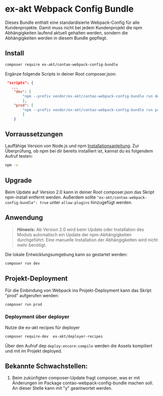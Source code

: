 # ex-akt Webpack Config Bundle

Dieses Bundle enthält eine standardisierte Webpack-Config für alle Kundenprojekte.
Damit muss nicht bei jedem Kundenprojekt die npm Abhängigkeiten laufend aktuell gehalten werden, sondern die Abhängigkeiten werden in diesem Bundle gepflegt.

## Install
```bash
composer require ex-akt/contao-webpack-config-bundle
```

Ergänze folgende Scripts in deiner Root composer.json:
```json
 "scripts": {
   ...
    "dev": [
        "npm --prefix vendor/ex-akt/contao-webpack-config-bundle run dev"
        ],
    "prod": [
        "npm --prefix vendor/ex-akt/contao-webpack-config-bundle run prod"
        ]
    }
````
## Vorraussetzungen
Lauffähige Version von Node.js und npm [Installationsanleitung](https://docs.npmjs.com/downloading-and-installing-node-js-and-npm). 
Zur Überprüfung, ob npm bei dir bereits installiert ist, kannst du es folgendem Aufruf testen:
```bash
npm -v
```

## Upgrade
Beim Update auf Version 2.0 kann in deiner Root composer.json das Skript npm-install entfernt werden. 
Außerdem sollte ```"ex-akt/contao-webpack-config-bundle": true``` unter ```allow-plugins``` hinzugefügt werden.

## Anwendung
> **_Hinweis:_** Ab Version 2.0 wird beim Update oder Installation des Moduls automatisch ein Update der npm-Abhängigkeiten durchgeführt. Eine manuelle Installation der Abhängigkeiten wird nicht mehr benötigt.


Die lokale Entwicklungsumgebung kann so gestartet werden:
```bash
composer run dev
```

## Projekt-Deployment
Für die Einbindung von Webpack ins Projekt-Deployment kann das Skript "prod" aufgerufen werden:
```bash
composer run prod
```

### Deployment über deployer
Nutze die ex-akt recipes für deployer
```bash
composer require-dev  ex-akt/deployer-recipes
```

Über den Aufruf dep ```deploy:encore:compile``` werden die Assets kompiliert und mit im Projekt deployed.


## Bekannte Schwachstellen:
1. Beim zukünfigten composer-Update fragt composer, was er mit Änderungen im Package contao-webpack-config-bundle machen soll. An dieser Stelle kann mit "y" geantwortet werden.
